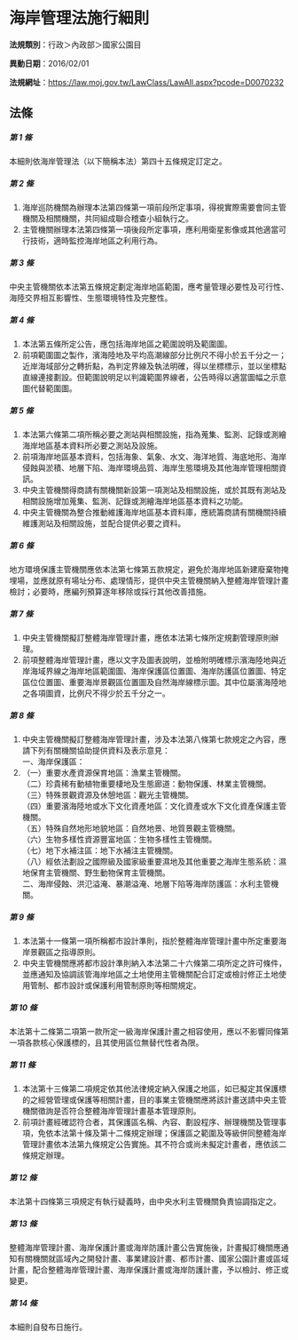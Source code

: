 # 海岸管理法施行細則

**法規類別**：行政＞內政部＞國家公園目

**異動日期**：2016/02/01  

**法規網址**：https://law.moj.gov.tw/LawClass/LawAll.aspx?pcode=D0070232





## 法條
##### 第 1 條
本細則依海岸管理法（以下簡稱本法）第四十五條規定訂定之。

##### 第 2 條
1. 海岸巡防機關為辦理本法第四條第一項前段所定事項，得視實際需要會同主管機關及相關機關，共同組成聯合稽查小組執行之。
1. 主管機關辦理本法第四條第一項後段所定事項，應利用衛星影像或其他適當可行技術，適時監控海岸地區之利用行為。

##### 第 3 條
中央主管機關依本法第五條規定劃定海岸地區範圍，應考量管理必要性及可行性、海陸交界相互影響性、生態環境特性及完整性。

##### 第 4 條
1. 本法第五條所定公告，應包括海岸地區之範圍說明及範圍圖。
1. 前項範圍圖之製作，濱海陸地及平均高潮線部分比例尺不得小於五千分之一；近岸海域部分之轉折點，為判定界線及執法明確，得以坐標標示，並以坐標點直線連接劃設。但範圍說明足以判識範圍界線者，公告時得以適當圖幅之示意圖代替範圍圖。

##### 第 5 條
1. 本法第六條第二項所稱必要之測站與相關設施，指為蒐集、監測、記錄或測繪海岸地區基本資料所必要之測站及設施。
1. 前項海岸地區基本資料，包括海象、氣象、水文、海洋地質、海底地形、海岸侵蝕與淤積、地層下陷、海岸環境品質、海岸生態環境及其他海岸管理相關資訊。
1. 中央主管機關得商請有關機關新設第一項測站及相關設施，或於其既有測站及相關設施增加蒐集、監測、記錄或測繪海岸地區基本資料之功能。
1. 中央主管機關為整合推動維護海岸地區基本資料庫，應統籌商請有關機關持續維護測站及相關設施，並配合提供必要之資料。

##### 第 6 條
地方環境保護主管機關應依本法第七條第五款規定，避免於海岸地區新建廢棄物掩埋場，並應就原有場址分布、處理情形，提供中央主管機關納入整體海岸管理計畫檢討；必要時，應編列預算逐年移除或採行其他改善措施。

##### 第 7 條
1. 中央主管機關擬訂整體海岸管理計畫，應依本法第七條所定規劃管理原則辦理。
1. 前項整體海岸管理計畫，應以文字及圖表說明，並檢附明確標示濱海陸地與近岸海域界線之海岸地區範圍圖、海岸保護區位置圖、海岸防護區位置圖、特定區位位置圖、重要海岸景觀區位置圖及自然海岸線標示圖。其中位屬濱海陸地之各項圖資，比例尺不得少於五千分之一。

##### 第 8 條
1. 中央主管機關擬訂整體海岸管理計畫，涉及本法第八條第七款規定之內容，應請下列有關機關協助提供資料及表示意見：  
一、海岸保護區：
1. （一）重要水產資源保育地區：漁業主管機關。  
（二）珍貴稀有動植物重要棲地及生態廊道：動物保護、林業主管機關。  
（三）特殊景觀資源及休憩地區：觀光主管機關。  
（四）重要濱海陸地或水下文化資產地區：文化資產或水下文化資產保護主管機關。  
（五）特殊自然地形地貌地區：自然地景、地質景觀主管機關。  
（六）生物多樣性資源豐富地區：生物多樣性主管機關。  
（七）地下水補注區：地下水補注主管機關。  
（八）經依法劃設之國際級及國家級重要濕地及其他重要之海岸生態系統：濕地保育主管機關、野生動物保育主管機關。  
二、海岸侵蝕、洪氾溢淹、暴潮溢淹、地層下陷等海岸防護區：水利主管機關。

##### 第 9 條
1. 本法第十一條第一項所稱都市設計準則，指於整體海岸管理計畫中所定重要海岸景觀區之指導原則。
1. 中央主管機關應將都市設計準則納入本法第二十六條第二項所定之許可條件，並應通知及協調該管海岸地區之土地使用主管機關配合訂定或檢討修正土地使用管制、都市設計或保護利用管制原則等相關規定。

##### 第 10 條
本法第十二條第二項第一款所定一級海岸保護計畫之相容使用，應以不影響同條第一項各款核心保護標的，且其使用區位無替代性者為限。

##### 第 11 條
1. 本法第十三條第二項規定依其他法律規定納入保護之地區，如已擬定其保護標的之經營管理或保護等相關計畫，目的事業主管機關應將該計畫送請中央主管機關徵詢是否符合整體海岸管理計畫基本管理原則。
1. 前項計畫經確認符合者，其保護區名稱、內容、劃設程序、辦理機關及管理事項，免依本法第十條及第十二條規定辦理；保護區之範圍及等級併同整體海岸管理計畫依本法第九條規定公告實施。其不符合或尚未擬定計畫者，應依該二條規定辦理。

##### 第 12 條
本法第十四條第三項規定有執行疑義時，由中央水利主管機關負責協調指定之。

##### 第 13 條
整體海岸管理計畫、海岸保護計畫或海岸防護計畫公告實施後，計畫擬訂機關應通知有關機關就區域內之開發計畫、事業建設計畫、都市計畫、國家公園計畫或區域計畫，配合整體海岸管理計畫、海岸保護計畫或海岸防護計畫，予以檢討、修正或變更。

##### 第 14 條
本細則自發布日施行。


